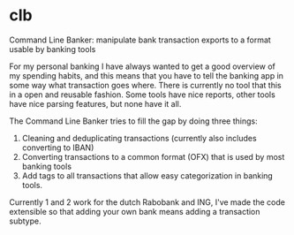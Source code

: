 clb
===

Command Line Banker: manipulate bank transaction exports to a format usable by banking tools

For my personal banking I have always wanted to get a good overview of my spending habits, and this means that you have to tell the banking app in some way what transaction goes where. There is currently no tool that this in a open and reusable fashion. Some tools have nice reports, other tools have nice parsing features, but none have it all.

The Command Line Banker tries to fill the gap by doing three things:

1) Cleaning and deduplicating transactions (currently also includes converting to IBAN)
2) Converting transactions to a common format (OFX) that is used by most banking tools
3) Add tags to all transactions that allow easy categorization in banking tools.

Currently 1 and 2 work for the dutch Rabobank and ING, I've made the code extensible so that adding your own bank means adding a transaction subtype.

